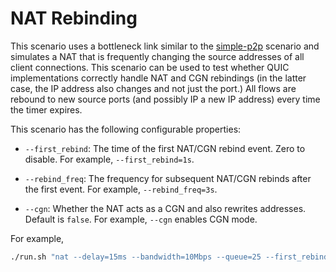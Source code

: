 # NAT Rebinding

This scenario uses a bottleneck link similar to the [simple-p2p](../simple-p2p)
scenario and simulates a NAT that is frequently changing the source addresses of
all client connections. This scenario can be used to test whether QUIC
implementations correctly handle NAT and CGN rebindings (in the latter case, the
IP address also changes and not just the port.) All flows are rebound to new
source ports (and possibly IP a new IP address) every time the timer expires.

This scenario has the following configurable properties:

* `--first_rebind`: The time of the first NAT/CGN rebind event. Zero to disable.
  For example, `--first_rebind=1s`.

* `--rebind_freq`: The frequency for subsequent NAT/CGN rebinds after the first
  event. For example, `--rebind_freq=3s`.

* `--cgn`: Whether the NAT acts as a CGN and also rewrites addresses. Default is
  `false`. For example, `--cgn` enables CGN mode.

For example,
```bash
./run.sh "nat --delay=15ms --bandwidth=10Mbps --queue=25 --first_rebind=1s"
```
